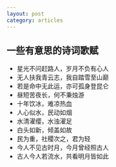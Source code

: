 ```yaml
---
layout: post
category: articles
---
```


## 一些有意思的诗词歌赋

- 星光不问赶路人，岁月不负有心人
- 无人扶我青云志，我自踏雪至山巅
- 若是命中无此运，亦可孤身登昆仑
- 昼短苦夜长，何不秉烛游
- 十年饮冰，难凉热血
- 人心似水，民动如烟
- 水清濯缨，水浊濯足
- 白头如新，倾盖如故
- 民为重，社稷次之，君为轻
- 今人不见古时月，今月曾经照古人
- 古人今人若流水，共看明月皆如此
